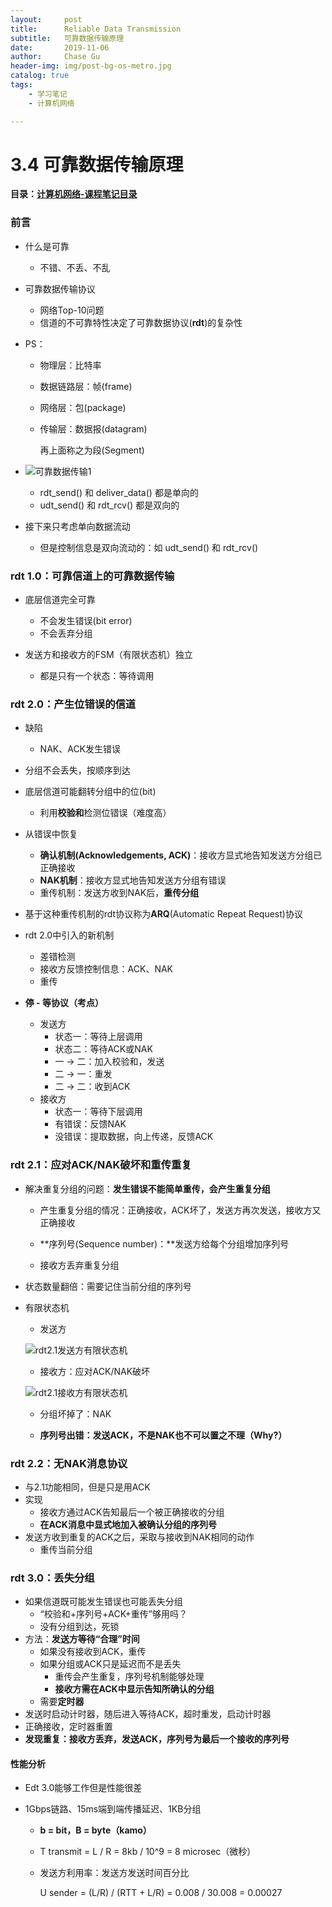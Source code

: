 ```yaml
---
layout:     post
title:      Reliable Data Transmission
subtitle:   可靠数据传输原理
date:       2019-11-06
author:     Chase Gu
header-img: img/post-bg-os-metro.jpg
catalog: true
tags:
    - 学习笔记
    - 计算机网络

---
```


# 3.4 可靠数据传输原理

**目录：[计算机网络-课程笔记目录](https://gushichen.gitee.io/2019/10/31/network-catalog/)**



### 前言

* 什么是可靠

  * 不错、不丢、不乱

* 可靠数据传输协议

  * 网络Top-10问题
  * 信道的不可靠特性决定了可靠数据协议(**rdt**)的复杂性

* PS：

  * 物理层：比特率

  * 数据链路层：帧(frame)

  * 网络层：包(package)

  * 传输层：数据报(datagram)

    再上面称之为段(Segment)

* ![可靠数据传输1](/img-post/2019-12-20-network-rdt/可靠数据传输1.png)

  * rdt_send() 和 deliver_data() 都是单向的
  * udt_send() 和 rdt_rcv() 都是双向的

* 接下来只考虑单向数据流动

  * 但是控制信息是双向流动的：如 udt_send() 和 rdt_rcv()



### rdt 1.0：可靠信道上的可靠数据传输

* 底层信道完全可靠
  * 不会发生错误(bit error)
  * 不会丢弃分组

* 发送方和接收方的FSM（有限状态机）独立
  * 都是只有一个状态：等待调用



### rdt 2.0：产生位错误的信道

* 缺陷
  * NAK、ACK发生错误

* 分组不会丢失，按顺序到达
* 底层信道可能翻转分组中的位(bit)
  * 利用**校验和**检测位错误（难度高）
* 从错误中恢复
  * **确认机制(Acknowledgements, ACK)**：接收方显式地告知发送方分组已正确接收
  * **NAK机制**：接收方显式地告知发送方分组有错误
  * 重传机制：发送方收到NAK后，**重传分组**
* 基于这种重传机制的rdt协议称为**ARQ**(Automatic Repeat Request)协议
* rdt 2.0中引入的新机制
  * 差错检测
  * 接收方反馈控制信息：ACK、NAK
  * 重传
* **停 - 等协议（考点）**
  * 发送方
    * 状态一：等待上层调用
    * 状态二：等待ACK或NAK
    * 一 -> 二：加入校验和，发送
    * 二 -> 一：重发
    * 二 -> 二：收到ACK
  * 接收方
    * 状态一：等待下层调用
    * 有错误：反馈NAK
    * 没错误：提取数据，向上传递，反馈ACK



### rdt 2.1：应对ACK/NAK破坏和重传重复

* 解决重复分组的问题：**发生错误不能简单重传，会产生重复分组**

  * 产生重复分组的情况：正确接收，ACK坏了，发送方再次发送，接收方又正确接收

  * **序列号(Sequence number)：**发送方给每个分组增加序列号
  * 接收方丢弃重复分组

* 状态数量翻倍：需要记住当前分组的序列号

* 有限状态机

  * 发送方

  ![rdt2.1发送方有限状态机](/img-post/2019-12-20-network-rdt/rdt2.1发送方有限状态机.png)

  * 接收方：应对ACK/NAK破坏

  ![rdt2.1接收方有限状态机](/img-post/2019-12-20-network-rdt/rdt2.1接收方有限状态机.png)

  * 分组坏掉了：NAK

  * **序列号出错：发送ACK，不是NAK也不可以置之不理（Why?）**



### rdt 2.2：无NAK消息协议

* 与2.1功能相同，但是只是用ACK
* 实现
  * 接收方通过ACK告知最后一个被正确接收的分组
  * **在ACK消息中显式地加入被确认分组的序列号**
* 发送方收到重复的ACK之后，采取与接收到NAK相同的动作
  * 重传当前分组



### rdt 3.0：丢失分组

* 如果信道既可能发生错误也可能丢失分组
  * “校验和+序列号+ACK+重传”够用吗？
  * 没有分组到达，死锁
* 方法：**发送方等待“合理”时间**
  * 如果没有接收到ACK，重传
  * 如果分组或ACK只是延迟而不是丢失
    * 重传会产生重复，序列号机制能够处理
    * **接收方需在ACK中显示告知所确认的分组**
  * 需要**定时器**
* 发送时启动计时器，随后进入等待ACK，超时重发，启动计时器
* 正确接收，定时器重置
* **发现重复：接收方丢弃，发送ACK，序列号为最后一个接收的序列号**

#### 性能分析

* Edt 3.0能够工作但是性能很差

* 1Gbps链路、15ms端到端传播延迟、1KB分组

  * **b = bit，B = byte（kamo）**

  * T transmit = L / R = 8kb / 10^9 = 8 microsec（微秒）

  * 发送方利用率：发送方发送时间百分比

    U sender = (L/R) / (RTT + L/R) = 0.008 / 30.008 = 0.00027